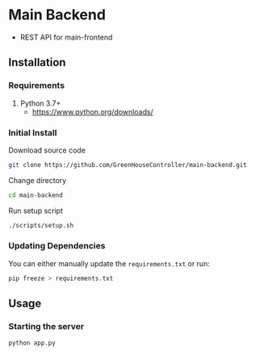 # Main Backend

- REST API for main-frontend

## Installation

### Requirements
1) Python 3.7+
    - https://www.python.org/downloads/

### Initial Install

Download source code
```bash
git clone https://github.com/GreenHouseController/main-backend.git
```

Change directory
```bash
cd main-backend
```

Run setup script
```bash
./scripts/setup.sh
```

### Updating Dependencies
You can either manually update the `requirements.txt` or run:
```bash
pip freeze > requirements.txt
```

## Usage

### Starting the server
```bash
python app.py
```
